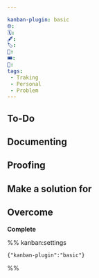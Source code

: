 ```yaml
---

kanban-plugin: basic
🌐: 
🗓️: 
🖋️: 
🏷️: 
🎫: 
🎟️: 
🔖: 
tags:
 - Traking
 - Personal
 - Problem
---
```


## To-Do



## Documenting



## Proofing



## Make a solution for



## Overcome

**Complete**




%% kanban:settings
```
{"kanban-plugin":"basic"}
```
%%